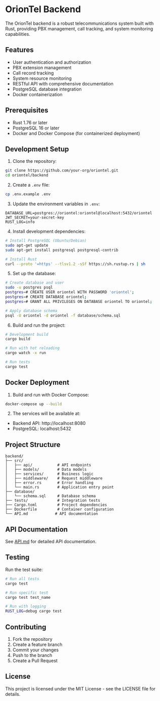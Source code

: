 # OrionTel Backend

The OrionTel backend is a robust telecommunications system built with Rust, providing PBX management, call tracking, and system monitoring capabilities.

## Features

- User authentication and authorization
- PBX extension management
- Call record tracking
- System resource monitoring
- RESTful API with comprehensive documentation
- PostgreSQL database integration
- Docker containerization

## Prerequisites

- Rust 1.76 or later
- PostgreSQL 16 or later
- Docker and Docker Compose (for containerized deployment)

## Development Setup

1. Clone the repository:
```bash
git clone https://github.com/your-org/oriontel.git
cd oriontel/backend
```

2. Create a `.env` file:
```bash
cp .env.example .env
```

3. Update the environment variables in `.env`:
```env
DATABASE_URL=postgres://oriontel:oriontel@localhost:5432/oriontel
JWT_SECRET=your-secret-key
RUST_LOG=info
```

4. Install development dependencies:
```bash
# Install PostgreSQL (Ubuntu/Debian)
sudo apt-get update
sudo apt-get install postgresql postgresql-contrib

# Install Rust
curl --proto '=https' --tlsv1.2 -sSf https://sh.rustup.rs | sh
```

5. Set up the database:
```bash
# Create database and user
sudo -u postgres psql
postgres=# CREATE USER oriontel WITH PASSWORD 'oriontel';
postgres=# CREATE DATABASE oriontel;
postgres=# GRANT ALL PRIVILEGES ON DATABASE oriontel TO oriontel;

# Apply database schema
psql -U oriontel -d oriontel -f database/schema.sql
```

6. Build and run the project:
```bash
# Development build
cargo build

# Run with hot reloading
cargo watch -x run

# Run tests
cargo test
```

## Docker Deployment

1. Build and run with Docker Compose:
```bash
docker-compose up --build
```

2. The services will be available at:
- Backend API: http://localhost:8080
- PostgreSQL: localhost:5432

## Project Structure

```
backend/
├── src/
│   ├── api/           # API endpoints
│   ├── models/        # Data models
│   ├── services/      # Business logic
│   ├── middleware/    # Request middleware
│   ├── error.rs       # Error handling
│   └── main.rs        # Application entry point
├── database/
│   └── schema.sql     # Database schema
├── tests/             # Integration tests
├── Cargo.toml         # Project dependencies
├── Dockerfile         # Container configuration
└── API.md            # API documentation
```

## API Documentation

See [API.md](API.md) for detailed API documentation.

## Testing

Run the test suite:
```bash
# Run all tests
cargo test

# Run specific test
cargo test test_name

# Run with logging
RUST_LOG=debug cargo test
```

## Contributing

1. Fork the repository
2. Create a feature branch
3. Commit your changes
4. Push to the branch
5. Create a Pull Request

## License

This project is licensed under the MIT License - see the LICENSE file for details. 